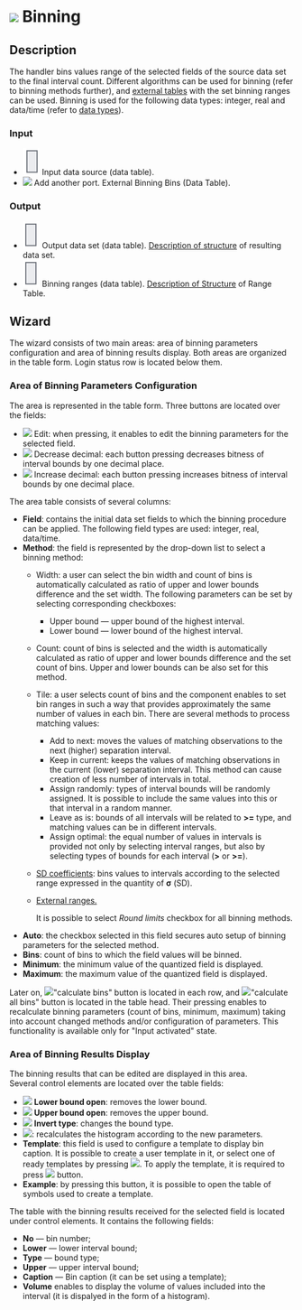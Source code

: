 # ![ ](../../images/icons/components/binning_default.svg) Binning

## Description

The handler bins values range of the selected fields of the source data set to the final interval count. Different algorithms can be used for binning (refer to binning methods further), and [external tables](./quantization/outdoor-ranges.md) with the set binning ranges can be used. Binning is used for the following data types: integer, real and data/time (refer to [data types](../../data/datatype.md)).

### Input

* ![ ](../../images/icons/app/node/ports/inputs/table_inactive.svg) Input data source (data table).
* ![ ](../../images/icons/app/node/ports/add/add_inactive_default.svg) Add another port. External Binning Bins (Data Table).

### Output

* ![ ](../../images/icons/app/node/ports/outputs/table_inactive.svg) Output data set (data table). [Description of structure](./quantization/calculated-columns.md) of resulting data set.
* ![ ](../../images/icons/app/node/ports/outputs/table_inactive.svg) Binning ranges (data table). [Description of Structure](./quantization/ranges-quantization.md) of Range Table.

## Wizard

The wizard consists of two main areas: area of binning parameters configuration and area of binning results display. Both areas are organized in the table form. Login status row is located below them.

### Area of Binning Parameters Configuration

The area is represented in the table form. Three buttons are located over the fields:

* ![ ](../../images/icons/toolbar-controls/edit_default.svg) Edit: when pressing, it enables to edit the binning parameters for the selected field.
* ![ ](../../images/icons/toolbar-controls/dec-decimal-places-count_default.svg) Decrease decimal: each button pressing decreases bitness of interval bounds by one decimal place.
* ![ ](../../images/icons/toolbar-controls/inc-decimal-places-count_default.svg) Increase decimal: each button pressing increases bitness of interval bounds by one decimal place.

The area table consists of several columns:

* **Field**: contains the initial data set fields to which the binning procedure can be applied. The following field types are used: integer, real, data/time.
* **Method**: the field is represented by the drop-down list to select a binning method:
   * Width: a user can select the bin width and count of bins is automatically calculated as ratio of upper and lower bounds difference and the set width. The following parameters can be set by selecting corresponding checkboxes:
      * Upper bound — upper bound of the highest interval.
      * Lower bound — lower bound of the highest interval.
   * Count: count of bins is selected and the width is automatically calculated as ratio of upper and lower bounds difference and the set count of bins. Upper and lower bounds can be also set for this method.
   * Tile: a user selects count of bins and the component enables to set bin ranges in such a way that provides approximately the same number of values in each bin. There are several methods to process matching values:
      * Add to next: moves the values of matching observations to the next (higher) separation interval.
      * Keep in current: keeps the values of matching observations in the current (lower) separation interval. This method can cause creation of less number of intervals in total.
      * Assign randomly: types of interval bounds will be randomly assigned. It is possible to include the same values into this or that interval in a random manner.
      * Leave as is: bounds of all intervals will be related to **>=** type, and matching values can be in different intervals.
      * Assign optimal: the equal number of values in intervals is provided not only by selecting interval ranges, but also by selecting types of bounds for each interval (**>** or **>=**).
   * [SD coefficients](https://wiki.loginom.ru/articles/mean-square-deviation.html): bins values to intervals according to the selected range expressed in the quantity of **σ** (SD).
   * [External ranges.](./quantization/outdoor-ranges.md)

      It is possible to select *Round limits* checkbox for all binning methods.
* **Auto**: the checkbox selected in this field secures auto setup of binning parameters for the selected method.
* **Bins**: count of bins to which the field values will be binned.
* **Minimum**: the minimum value of the quantized field is displayed.
* **Maximum**: the maximum value of the quantized field is displayed.

Later on, ![ ](../../images/icons/toolbar-controls/refresh_default.svg)"calculate bins" button is located in each row, and ![ ](../../images/icons/toolbar-controls/refresh_default.svg)"calculate all bins" button is located in the table head. Their pressing enables to recalculate binning parameters (count of bins, minimum, maximum) taking into account changed methods and/or configuration of parameters. This functionality is available only for "Input activated" state.

### Area of Binning Results Display

The binning results that can be edited are displayed in this area.  
Several control elements are located over the table fields:

* ![ ](../../images/icons/checkbox-states/checked_default.svg) **Lower bound open**: removes the lower bound.
* ![ ](../../images/icons/checkbox-states/checked_default.svg) **Upper bound open**: removes the upper bound.
* ![ ](../../images/icons/toolbar-controls/invert-bound-type_default.svg) **Invert type**: changes the bound type.
* ![ ](../../images/icons/toolbar-controls/calculate-barchart_default.svg): recalculates the histogram according to the new parameters.
* **Template**: this field is used to configure a template to display bin caption. It is possible to create a user template in it, or select one of ready templates by pressing ![ ](../../images/icons/toolbar-controls/down_default.svg). To apply the template, it is required to press ![ ](../../images/icons/toolbar-controls/apply_default.svg) button.
* **Example**: by pressing this button, it is possible to open the table of symbols used to create a template.

The table with the binning results received for the selected field is located under control elements. It contains the following fields:

* **No** — bin number;
* **Lower** — lower interval bound;
* **Type** — bound type;
* **Upper** — upper interval bound;
* **Caption** — Bin caption (it can be set using a template);
* **Volume** enables to display the volume of values included into the interval (it is dispalyed in the form of a histogram).
